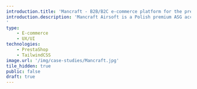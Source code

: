 ```yaml
---
introduction.title: 'Mancraft - B2B/B2C e-commerce platform for the premium ASG manufacturer, built using PrestaShop'
introduction.description: 'Mancraft Airsoft is a Polish premium ASG accessories manufacturer. Our task was to migrate the multi-currency store from PrestaShop 1.6 to 1.7, followed by a visual refresh and growth.
'
type:
    - E-commerce
    - UX/UI
technologies:
    - PrestaShop
    - TailwindCSS
image.url: '/img/case-studies/Mancraft.jpg'
tile_hidden: true
public: false
draft: true
---
```

